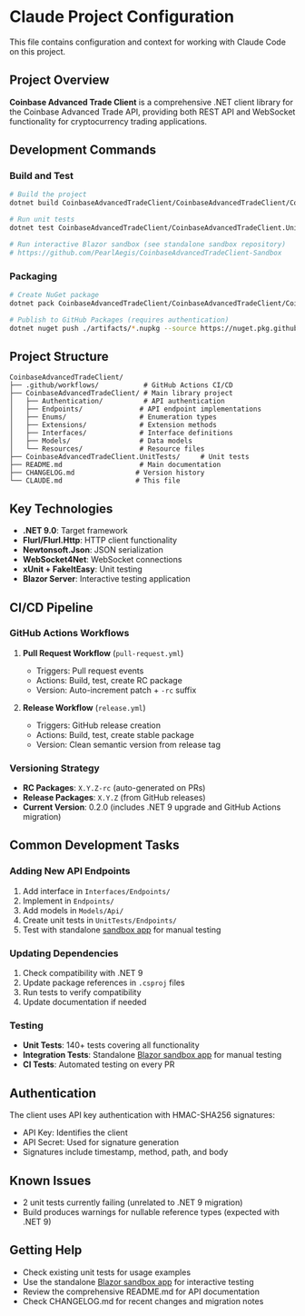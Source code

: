 # Claude Project Configuration

This file contains configuration and context for working with Claude Code on this project.

## Project Overview

**Coinbase Advanced Trade Client** is a comprehensive .NET client library for the Coinbase Advanced Trade API, providing both REST API and WebSocket functionality for cryptocurrency trading applications.

## Development Commands

### Build and Test
```bash
# Build the project
dotnet build CoinbaseAdvancedTradeClient/CoinbaseAdvancedTradeClient/CoinbaseAdvancedTradeClient.csproj --configuration Release

# Run unit tests
dotnet test CoinbaseAdvancedTradeClient/CoinbaseAdvancedTradeClient.UnitTests/CoinbaseAdvancedTradeClient.UnitTests.csproj --configuration Release

# Run interactive Blazor sandbox (see standalone sandbox repository)
# https://github.com/PearlAegis/CoinbaseAdvancedTradeClient-Sandbox
```

### Packaging
```bash
# Create NuGet package
dotnet pack CoinbaseAdvancedTradeClient/CoinbaseAdvancedTradeClient/CoinbaseAdvancedTradeClient.csproj --configuration Release --output ./artifacts

# Publish to GitHub Packages (requires authentication)
dotnet nuget push ./artifacts/*.nupkg --source https://nuget.pkg.github.com/PearlAegis/index.json --api-key YOUR_TOKEN
```

## Project Structure

```
CoinbaseAdvancedTradeClient/
├── .github/workflows/           # GitHub Actions CI/CD
├── CoinbaseAdvancedTradeClient/ # Main library project
│   ├── Authentication/          # API authentication
│   ├── Endpoints/              # API endpoint implementations
│   ├── Enums/                  # Enumeration types
│   ├── Extensions/             # Extension methods
│   ├── Interfaces/             # Interface definitions
│   ├── Models/                 # Data models
│   └── Resources/              # Resource files
├── CoinbaseAdvancedTradeClient.UnitTests/     # Unit tests
├── README.md                   # Main documentation
├── CHANGELOG.md               # Version history
└── CLAUDE.md                  # This file
```

## Key Technologies

- **.NET 9.0**: Target framework
- **Flurl/Flurl.Http**: HTTP client functionality
- **Newtonsoft.Json**: JSON serialization
- **WebSocket4Net**: WebSocket connections
- **xUnit + FakeItEasy**: Unit testing
- **Blazor Server**: Interactive testing application

## CI/CD Pipeline

### GitHub Actions Workflows

1. **Pull Request Workflow** (`pull-request.yml`)
   - Triggers: Pull request events
   - Actions: Build, test, create RC package
   - Version: Auto-increment patch + `-rc` suffix

2. **Release Workflow** (`release.yml`)
   - Triggers: GitHub release creation
   - Actions: Build, test, create stable package
   - Version: Clean semantic version from release tag

### Versioning Strategy
- **RC Packages**: `X.Y.Z-rc` (auto-generated on PRs)
- **Release Packages**: `X.Y.Z` (from GitHub releases)
- **Current Version**: 0.2.0 (includes .NET 9 upgrade and GitHub Actions migration)

## Common Development Tasks

### Adding New API Endpoints
1. Add interface in `Interfaces/Endpoints/`
2. Implement in `Endpoints/`
3. Add models in `Models/Api/`
4. Create unit tests in `UnitTests/Endpoints/`
5. Test with standalone [sandbox app](https://github.com/PearlAegis/CoinbaseAdvancedTradeClient-Sandbox) for manual testing

### Updating Dependencies
1. Check compatibility with .NET 9
2. Update package references in `.csproj` files
3. Run tests to verify compatibility
4. Update documentation if needed

### Testing
- **Unit Tests**: 140+ tests covering all functionality
- **Integration Tests**: Standalone [Blazor sandbox app](https://github.com/PearlAegis/CoinbaseAdvancedTradeClient-Sandbox) for manual testing
- **CI Tests**: Automated testing on every PR

## Authentication

The client uses API key authentication with HMAC-SHA256 signatures:
- API Key: Identifies the client
- API Secret: Used for signature generation
- Signatures include timestamp, method, path, and body

## Known Issues

- 2 unit tests currently failing (unrelated to .NET 9 migration)
- Build produces warnings for nullable reference types (expected with .NET 9)

## Getting Help

- Check existing unit tests for usage examples
- Use the standalone [Blazor sandbox app](https://github.com/PearlAegis/CoinbaseAdvancedTradeClient-Sandbox) for interactive testing
- Review the comprehensive README.md for API documentation
- Check CHANGELOG.md for recent changes and migration notes